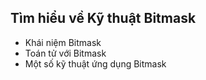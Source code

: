 ## Tìm hiểu về Kỹ thuật Bitmask
- Khái niệm Bitmask
- Toán tử với Bitmask
- Một số kỹ thuật ứng dụng Bitmask
